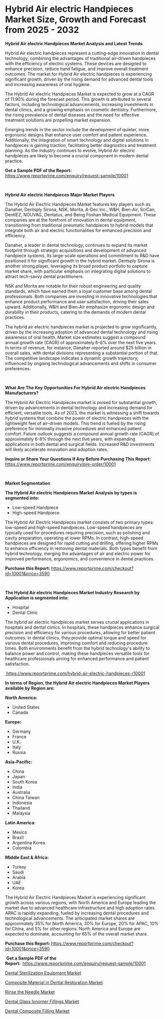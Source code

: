 <p><h1>Hybrid Air electric Handpieces Market Size, Growth and Forecast from 2025 - 2032</h1></p><p><strong>Hybrid Air electric Handpieces Market Analysis and Latest Trends</strong></p>
<p><p>Hybrid Air electric handpieces represent a cutting-edge innovation in dental technology, combining the advantages of traditional air-driven handpieces with the efficiency of electric systems. These devices are designed to enhance precision, reduce hand fatigue, and improve overall treatment outcomes. The market for Hybrid Air electric handpieces is experiencing significant growth, driven by the rising demand for advanced dental tools and increasing awareness of oral hygiene.</p><p>The Hybrid Air electric Handpieces Market is expected to grow at a CAGR of 11.90% during the forecast period. This growth is attributed to several factors, including technological advancements, increasing investments in dental clinics, and a growing emphasis on cosmetic dentistry. Furthermore, the rising prevalence of dental diseases and the need for effective treatment solutions are propelling market expansion.</p><p>Emerging trends in the sector include the development of quieter, more ergonomic designs that enhance user comfort and patient experience. Additionally, the integration of smart technology and digital solutions in handpieces is gaining traction, facilitating better diagnostics and treatment planning. As the industry continues to evolve, Hybrid Air electric handpieces are likely to become a crucial component in modern dental practice.</p></p>
<p><strong>Get a Sample PDF of the Report:&nbsp;</strong> <a href="https://www.reportprime.com/enquiry/request-sample/10001?utm_campaign=103&utm_medium=2&utm_source=Github&utm_content=ia&utm_term=20032025&utm_id=hybrid-air-electric-handpieces">https://www.reportprime.com/enquiry/request-sample/10001</a></p>
<p>&nbsp;</p>
<p><strong>Hybrid Air electric Handpieces Major Market Players</strong></p>
<p><p>The Hybrid Air Electric Handpieces Market features key players such as Danaher, Dentsply Sirona, NSK, Morita, A-Dec Inc., W&H, Bien-Air, SciCan, DentlEZ, NOUVAG, Dentatus, and Being Foshan Medical Equipment. These companies are at the forefront of innovation in dental equipment, transitioning from traditional pneumatic handpieces to hybrid models that integrate both air and electric functionalities for enhanced precision and efficiency.</p><p>Danaher, a leader in dental technology, continues to expand its market footprint through strategic acquisitions and development of advanced handpiece systems. Its large-scale operations and commitment to R&D have positioned it for significant growth in the hybrid market. Dentsply Sirona is another strong player, leveraging its broad product portfolio to capture market share, with particular emphasis on integrating digital solutions to attract tech-savvy dental practitioners.</p><p>NSK and Morita are notable for their robust engineering and quality standards, which have earned them a loyal customer base among dental professionals. Both companies are investing in innovative technologies that enhance product performance and user satisfaction, driving their sales upward. Additionally, W&H and Bien-Air emphasize ergonomic design and durability in their products, catering to the demands of modern dental practices.</p><p>The hybrid air electric handpieces market is projected to grow significantly, driven by the increasing adoption of advanced dental technology and rising awareness of oral health. Market size estimates suggest a compound annual growth rate (CAGR) of approximately 6-8% over the next five years. In terms of revenue, for instance, Danaher reported around $25 billion in overall sales, with dental divisions representing a substantial portion of that. The competitive landscape indicates a dynamic growth trajectory, influenced by ongoing technological advancements and shifts in consumer preferences.</p></p>
<p>&nbsp;</p>
<p><strong>What Are The Key Opportunities For Hybrid Air electric Handpieces Manufacturers?</strong></p>
<p><p>The Hybrid Air Electric Handpieces market is poised for substantial growth, driven by advancements in dental technology and increasing demand for efficient, versatile tools. As of 2023, the market is witnessing a shift towards hybrid systems that combine the power of electric handpieces with the lightweight feel of air-driven models. This trend is fueled by the rising preference for minimally invasive procedures and enhanced patient comfort. Future outlook suggests a compound annual growth rate (CAGR) of approximately 6-8% through the next five years, with expanding applications in both dental and surgical fields. Increased R&D investments will likely accelerate innovation and adoption rates.</p></p>
<p><strong>Inquire or Share Your Questions If Any Before Purchasing This Report:</strong> <a href="https://www.reportprime.com/enquiry/pre-order/10001?utm_campaign=103&utm_medium=2&utm_source=Github&utm_content=ia&utm_term=20032025&utm_id=hybrid-air-electric-handpieces">https://www.reportprime.com/enquiry/pre-order/10001</a></p>
<p>&nbsp;</p>
<p><strong>Market Segmentation</strong></p>
<p><strong>The Hybrid Air electric Handpieces Market Analysis by types is segmented into:</strong></p>
<p><ul><li>Low-speed Handpiece</li><li>High-speed Handpiece</li></ul></p>
<p><p>The Hybrid Air Electric Handpieces market consists of two primary types: low-speed and high-speed handpieces. Low-speed handpieces are typically used for procedures requiring precision, such as polishing and cavity preparation, operating at lower RPMs. In contrast, high-speed handpieces are designed for rapid cutting and drilling, offering higher RPMs to enhance efficiency in removing dental materials. Both types benefit from hybrid technology, merging the advantages of air and electric power for improved performance, ergonomics, and convenience in dental practices.</p></p>
<p><strong>Purchase this Report:&nbsp;</strong><a href="https://www.reportprime.com/checkout?id=10001&price=3590&utm_campaign=103&utm_medium=2&utm_source=Github&utm_content=ia&utm_term=20032025&utm_id=hybrid-air-electric-handpieces">https://www.reportprime.com/checkout?id=10001&price=3590</a></p>
<p>&nbsp;</p>
<p><strong>The Hybrid Air electric Handpieces Market Industry Research by Application is segmented into:</strong></p>
<p><ul><li>Hospital</li><li>Dental Clinic</li></ul></p>
<p><p>The hybrid air electric handpieces market serves crucial applications in hospitals and dental clinics. In hospitals, these handpieces enhance surgical precision and efficiency for various procedures, allowing for better patient outcomes. In dental clinics, they provide optimal torque and speed for various dental procedures, improving comfort and reducing procedure times. Both environments benefit from the hybrid technology's ability to balance power and control, making these handpieces versatile tools for healthcare professionals aiming for enhanced performance and patient satisfaction.</p></p>
<p><a href="https://www.reportprime.com/hybrid-air-electric-handpieces-r10001?utm_campaign=103&utm_medium=2&utm_source=Github&utm_content=ia&utm_term=20032025&utm_id=hybrid-air-electric-handpieces">&nbsp;https://www.reportprime.com/hybrid-air-electric-handpieces-r10001</a></p>
<p><strong>In terms of Region, the Hybrid Air electric Handpieces Market Players available by Region are:</strong></p>
<p>
    <p> <strong> North America: </strong>
        <ul>
            <li>United States</li>
            <li>Canada</li>
        </ul>
        </p> 
    <p> <strong> Europe: </strong>
        <ul>
            <li>Germany</li>
            <li>France</li>
            <li>U.K.</li>
            <li>Italy</li>
            <li>Russia</li>
        </ul>
        </p> 
    <p> <strong> Asia-Pacific: </strong>
        <ul>
            <li>China</li>
            <li>Japan</li>
            <li>South Korea</li>
            <li>India</li>
            <li>Australia</li>
            <li>China Taiwan</li>
            <li>Indonesia</li>
            <li>Thailand</li>
            <li>Malaysia</li>
        </ul>
        </p> 
    <p> <strong> Latin America: </strong>
        <ul>
            <li>Mexico</li>
            <li>Brazil</li>
            <li>Argentina Korea</li>
            <li>Colombia</li>
        </ul>
        </p> 
    <p> <strong> Middle East & Africa: </strong>
        <ul>
            <li>Turkey</li>
            <li>Saudi</li>
            <li>Arabia</li>
            <li>UAE</li>
            <li>Korea</li>
        </ul>
    </p>
    </p>
<p><p>The Hybrid Air Electric Handpieces Market is experiencing significant growth across various regions, with North America and Europe leading the market due to advanced healthcare infrastructure and high adoption rates. APAC is rapidly expanding, fueled by increasing dental procedures and technological advancements. The anticipated market shares are approximately 35% for North America, 30% for Europe, 20% for APAC, 10% for China, and 5% for other regions. North America and Europe are expected to dominate, accounting for 65% of the overall market share.</p></p>
<p><strong>Purchase this Report: </strong><a href="https://www.reportprime.com/checkout?id=10001&price=3590&utm_campaign=103&utm_medium=2&utm_source=Github&utm_content=ia&utm_term=20032025&utm_id=hybrid-air-electric-handpieces">https://www.reportprime.com/checkout?id=10001&price=3590</a></p>
<p>&nbsp;<strong>Get a Sample PDF of the Report:&nbsp;&nbsp;</strong><a href="https://www.reportprime.com/enquiry/request-sample/10001?utm_campaign=103&utm_medium=2&utm_source=Github&utm_content=ia&utm_term=20032025&utm_id=hybrid-air-electric-handpieces">https://www.reportprime.com/enquiry/request-sample/10001</a></p>
<p><strong></strong></p>
<p><p><a href="https://github.com/zeyddaddo4/Market-Research-Report-List-1/blob/main/dental-sterilization-equipment-market.md?utm_campaign=103&utm_medium=2&utm_source=Github&utm_content=ia&utm_term=20032025&utm_id=hybrid-air-electric-handpieces">Dental Sterilization Equipment Market</a></p><p><a href="https://github.com/sakuniniray98/Market-Research-Report-List-1/blob/main/composite-material-in-dental-restoration-market.md?utm_campaign=103&utm_medium=2&utm_source=Github&utm_content=ia&utm_term=20032025&utm_id=hybrid-air-electric-handpieces">Composite Material in Dental Restoration Market</a></p><p><a href="https://github.com/yakobotege/Market-Research-Report-List-1/blob/main/rinse-the-needle-market.md?utm_campaign=103&utm_medium=2&utm_source=Github&utm_content=ia&utm_term=20032025&utm_id=hybrid-air-electric-handpieces">Rinse the Needle Market</a></p><p><a href="https://github.com/snakewaduddx/Market-Research-Report-List-1/blob/main/dental-glass-ionomer-fillings-market.md?utm_campaign=103&utm_medium=2&utm_source=Github&utm_content=ia&utm_term=20032025&utm_id=hybrid-air-electric-handpieces">Dental Glass Ionomer Fillings Market</a></p><p><a href="https://github.com/siriocooch4a/Market-Research-Report-List-1/blob/main/dental-composite-filling-market.md?utm_campaign=103&utm_medium=2&utm_source=Github&utm_content=ia&utm_term=20032025&utm_id=hybrid-air-electric-handpieces">Dental Composite Filling Market</a></p></p>